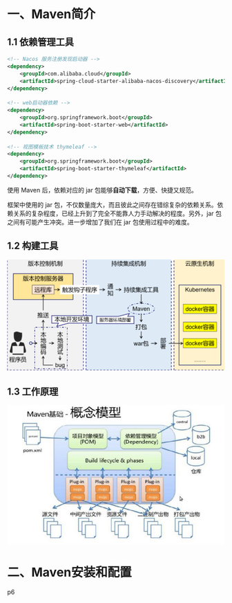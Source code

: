 # 一、Maven简介

## 1.1 依赖管理工具

```xml
<!-- Nacos 服务注册发现启动器 -->
<dependency>
    <groupId>com.alibaba.cloud</groupId>
    <artifactId>spring-cloud-starter-alibaba-nacos-discovery</artifactId>
</dependency>

<!-- web启动器依赖 -->
<dependency>
    <groupId>org.springframework.boot</groupId>
    <artifactId>spring-boot-starter-web</artifactId>
</dependency>

<!-- 视图模板技术 thymeleaf -->
<dependency>
    <groupId>org.springframework.boot</groupId>
    <artifactId>spring-boot-starter-thymeleaf</artifactId>
</dependency>
```

使用 Maven 后，依赖对应的 jar 包能够**自动下载**，方便、快捷又规范。

框架中使用的 jar 包，不仅数量庞大，而且彼此之间存在错综复杂的依赖关系。依赖关系的复杂程度，已经上升到了完全不能靠人力手动解决的程度。另外，jar 包之间有可能产生冲突。进一步增加了我们在 jar 包使用过程中的难度。

## 1.2 构建工具

![image-20240916194458912](./maven.assets/image-20240916194458912.png)

## 1.3 工作原理

![image-20240916194628515](./maven.assets/image-20240916194628515.png)

# 二、Maven安装和配置

p6

